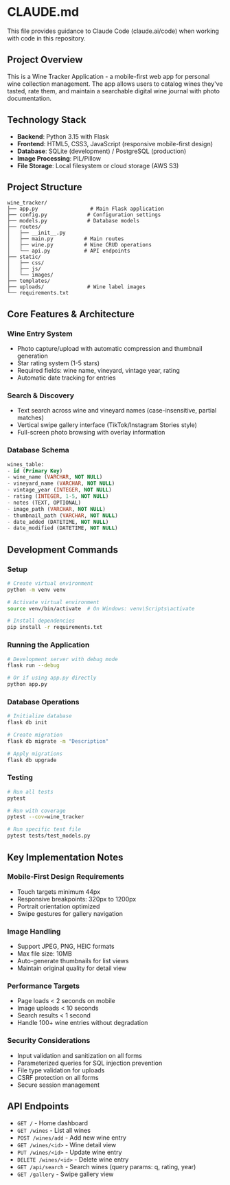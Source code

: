# CLAUDE.md

This file provides guidance to Claude Code (claude.ai/code) when working with code in this repository.

## Project Overview

This is a Wine Tracker Application - a mobile-first web app for personal wine collection management. The app allows users to catalog wines they've tasted, rate them, and maintain a searchable digital wine journal with photo documentation.

## Technology Stack

- **Backend**: Python 3.15 with Flask
- **Frontend**: HTML5, CSS3, JavaScript (responsive mobile-first design)
- **Database**: SQLite (development) / PostgreSQL (production)
- **Image Processing**: PIL/Pillow
- **File Storage**: Local filesystem or cloud storage (AWS S3)

## Project Structure

```
wine_tracker/
├── app.py                 # Main Flask application
├── config.py             # Configuration settings
├── models.py             # Database models
├── routes/
│   ├── __init__.py
│   ├── main.py          # Main routes
│   ├── wine.py          # Wine CRUD operations
│   └── api.py           # API endpoints
├── static/
│   ├── css/
│   ├── js/
│   └── images/
├── templates/
├── uploads/              # Wine label images
└── requirements.txt
```

## Core Features & Architecture

### Wine Entry System
- Photo capture/upload with automatic compression and thumbnail generation
- Star rating system (1-5 stars)
- Required fields: wine name, vineyard, vintage year, rating
- Automatic date tracking for entries

### Search & Discovery
- Text search across wine and vineyard names (case-insensitive, partial matches)
- Vertical swipe gallery interface (TikTok/Instagram Stories style)
- Full-screen photo browsing with overlay information

### Database Schema
```sql
wines_table:
- id (Primary Key)
- wine_name (VARCHAR, NOT NULL)
- vineyard_name (VARCHAR, NOT NULL)
- vintage_year (INTEGER, NOT NULL)
- rating (INTEGER, 1-5, NOT NULL)
- notes (TEXT, OPTIONAL)
- image_path (VARCHAR, NOT NULL)
- thumbnail_path (VARCHAR, NOT NULL)
- date_added (DATETIME, NOT NULL)
- date_modified (DATETIME, NOT NULL)
```

## Development Commands

### Setup
```bash
# Create virtual environment
python -m venv venv

# Activate virtual environment
source venv/bin/activate  # On Windows: venv\Scripts\activate

# Install dependencies
pip install -r requirements.txt
```

### Running the Application
```bash
# Development server with debug mode
flask run --debug

# Or if using app.py directly
python app.py
```

### Database Operations
```bash
# Initialize database
flask db init

# Create migration
flask db migrate -m "Description"

# Apply migrations
flask db upgrade
```

### Testing
```bash
# Run all tests
pytest

# Run with coverage
pytest --cov=wine_tracker

# Run specific test file
pytest tests/test_models.py
```

## Key Implementation Notes

### Mobile-First Design Requirements
- Touch targets minimum 44px
- Responsive breakpoints: 320px to 1200px
- Portrait orientation optimized
- Swipe gestures for gallery navigation

### Image Handling
- Support JPEG, PNG, HEIC formats
- Max file size: 10MB
- Auto-generate thumbnails for list views
- Maintain original quality for detail view

### Performance Targets
- Page loads < 2 seconds on mobile
- Image uploads < 10 seconds
- Search results < 1 second
- Handle 100+ wine entries without degradation

### Security Considerations
- Input validation and sanitization on all forms
- Parameterized queries for SQL injection prevention
- File type validation for uploads
- CSRF protection on all forms
- Secure session management

## API Endpoints

- `GET /` - Home dashboard
- `GET /wines` - List all wines
- `POST /wines/add` - Add new wine entry
- `GET /wines/<id>` - Wine detail view
- `PUT /wines/<id>` - Update wine entry
- `DELETE /wines/<id>` - Delete wine entry
- `GET /api/search` - Search wines (query params: q, rating, year)
- `GET /gallery` - Swipe gallery view